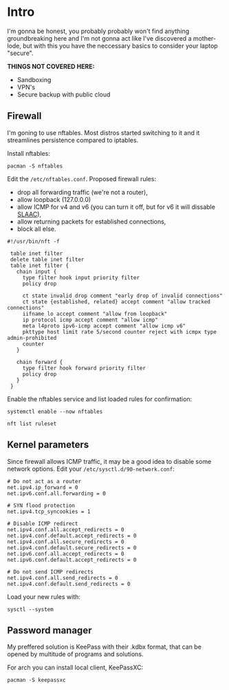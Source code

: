 # Intro

I'm gonna be honest, you probably probably won't find anything groundbreaking here and I'm not gonna act like I've discovered a mother-lode,
but with this you have the neccessary basics to consider your laptop "secure".


**THINGS NOT COVERED HERE:**

* Sandboxing
* VPN's
* Secure backup with public cloud

## Firewall

I'm goning to use nftables. Most distros started switching to it and it streamlines persistence compared to iptables.

Install nftables:

```
pacman -S nftables
```

Edit the `/etc/nftables.conf`. Proposed firewall rules:

* drop all forwarding traffic (we're not a router),
* allow loopback (127.0.0.0)
* allow ICMP for v4 and v6 (you can turn it off, but for v6 it will dissable [SLAAC](https://wiki.archlinux.org/title/IPv6#Stateless_autoconfiguration_(SLAAC))),
* allow returning packets for established connections,
* block all else.

```
#!/usr/bin/nft -f
 
 table inet filter
 delete table inet filter
 table inet filter {
   chain input {
     type filter hook input priority filter
     policy drop
 
     ct state invalid drop comment "early drop of invalid connections"
     ct state {established, related} accept comment "allow tracked connections"
     iifname lo accept comment "allow from loopback"
     ip protocol icmp accept comment "allow icmp"
     meta l4proto ipv6-icmp accept comment "allow icmp v6"
     pkttype host limit rate 5/second counter reject with icmpx type admin-prohibited
     counter
   }

   chain forward {
     type filter hook forward priority filter
     policy drop
   }
 }
```

Enable the nftables service and list loaded rules for confirmation:

```
systemctl enable --now nftables

nft list ruleset
```

## Kernel parameters

Since firewall allows ICMP traffic, it may be a good idea to disable some network options. Edit your `/etc/sysctl.d/90-network.conf`:

```
# Do not act as a router
net.ipv4.ip_forward = 0
net.ipv6.conf.all.forwarding = 0

# SYN flood protection
net.ipv4.tcp_syncookies = 1

# Disable ICMP redirect
net.ipv4.conf.all.accept_redirects = 0
net.ipv4.conf.default.accept_redirects = 0
net.ipv4.conf.all.secure_redirects = 0
net.ipv4.conf.default.secure_redirects = 0
net.ipv6.conf.all.accept_redirects = 0
net.ipv6.conf.default.accept_redirects = 0

# Do not send ICMP redirects
net.ipv4.conf.all.send_redirects = 0
net.ipv4.conf.default.send_redirects = 0
```

Load your new rules with:

```
sysctl --system
```

## Password manager

My preffered solution is KeePass with their .kdbx format, that can be opened by multitude of programs and solutions.

For arch you can install local client, KeePassXC:

```
pacman -S keepassxc
```
